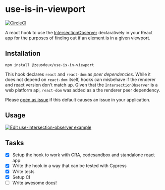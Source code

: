 # use-is-in-viewport

[![CircleCI](https://circleci.com/gh/zeusdeux/use-is-in-viewport.svg?style=svg)](https://circleci.com/gh/zeusdeux/use-is-in-viewport)

A react hook to use the
[IntersectionObserver](https://developer.mozilla.org/en-US/docs/Web/API/Intersection_Observer_API)
declaratively in your React app for the purposes of finding out if an element is in a given
viewport.

## Installation

`npm install @zeusdeux/use-is-in-viewport`

This hook declares `react` and `react-dom` as _peer dependencies_. While it does not depend on
`react-dom` itself, hooks can misbehave if the renderer and react version don't match up. Given that
the `IntersectionObserver` is a web platform api, `react-dom` was added as a the renderer peer
dependency.

Please [open as issue](https://github.com/zeusdeux/use-is-in-viewport/issues/new) if this default
causes an issue in your application.

## Usage

[![Edit use-intersection-observer example](https://codesandbox.io/static/img/play-codesandbox.svg)](https://codesandbox.io/s/54r7k92m04?fontsize=14)

## Tasks

- [x] Setup the hook to work with CRA, codesandbox and standalone react app
- [x] Write the hook in a way that can be tested with Cypress
- [x] Write tests
- [x] Setup CI
- [ ] Write awesome docs!
